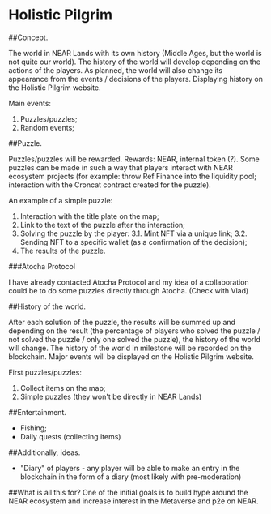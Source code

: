 # Holistic Pilgrim

##Concept.

The world in NEAR Lands with its own history (Middle Ages, but the world is not quite our world). The history of the world will develop depending on the actions of the players. As planned, the world will also change its appearance from the events / decisions of the players. Displaying history on the Holistic Pilgrim website.

Main events: 
1. Puzzles/puzzles; 
2. Random events;

##Puzzle.

Puzzles/puzzles will be rewarded. Rewards: NEAR, internal token (?). Some puzzles can be made in such a way that players interact with NEAR ecosystem projects (for example: throw Ref Finance into the liquidity pool; interaction with the Croncat contract created for the puzzle).

An example of a simple puzzle: 

1. Interaction with the title plate on the map;
2. Link to the text of the puzzle after the interaction;
3. Solving the puzzle by the player: 
3.1. Mint NFT via a unique link; 
3.2. Sending NFT to a specific wallet (as a confirmation of the decision);
5. The results of the puzzle.

###Atocha Protocol

I have already contacted Atocha Protocol and my idea of ​​a collaboration could be to do some puzzles directly through Atocha. (Check with Vlad)

 

##History of the world.

After each solution of the puzzle, the results will be summed up and depending on the result (the percentage of players who solved the puzzle / not solved the puzzle / only one solved the puzzle), the history of the world will change. The history of the world in milestone will be recorded on the blockchain. Major events will be displayed on the Holistic Pilgrim website.

First puzzles/puzzles: 
1. Collect items on the map;
2. Simple puzzles (they won't be directly in NEAR Lands)


##Entertainment.

- Fishing;
- Daily quests (collecting items)



##Additionally, ideas.
- "Diary" of players - any player will be able to make an entry in the blockchain in the form of a diary (most likely with pre-moderation)



##What is all this for?
One of the initial goals is to build hype around the NEAR ecosystem and increase interest in the Metaverse and p2e on NEAR.
